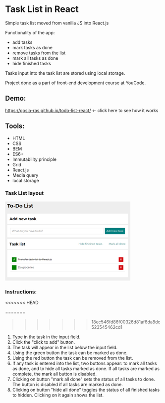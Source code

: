 # Task List in React

Simple task list moved from vanilla JS into React.js 

Functionality of the app:
- add tasks
- mark tasks as done
- remove tasks from the list
- mark all tasks as done
- hide finished tasks

Tasks input into the task list are stored using local storage.

Project done as a part of front-end development course at YouCode.

## Demo: 

https://gosia-ras.github.io/todo-list-react/ <- click here to see how it works

## Tools: 

- HTML
- CSS
- BEM
- ES6+
- Immutability principle
- Grid 
- React.js
- Media query
- local storage

### Task List layout
![Task list](https://raw.githubusercontent.com/Gosia-Ras/todo-list-react/main/public/task-list-screenshot.png)

### Instructions: 
<<<<<<< HEAD

=======
>>>>>>> 18ec546fd86f00326d81af6da8dc523545462cd1

1. Type in the task in the input field.
2. Click the "click to add" button.
3. The task will appear in the list below the input field. 
4. Using the green button the task can be marked as done. 
5. Using the red button the task can be removed from the list. 
6. If any task is entered into the list, two buttons appear: to mark all tasks as done, and to hide all tasks marked as done. If all tasks are marked as complete, the mark all button is disabled.
7. Clicking on button "mark all done" sets the status of all tasks to done.    The button is disabled if all tasks are marked as done. 
8. Clicking on button "hide all done" toggles the status of all finished tasks to hidden. Clicking on it again shows the list.
